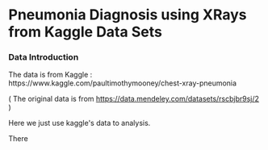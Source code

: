 Pneumonia Diagnosis using XRays from Kaggle Data Sets
===============
<h3 id="Introduction"> Data Introduction </h3>
The data is from Kaggle : https://www.kaggle.com/paultimothymooney/chest-xray-pneumonia

( The original data is from https://data.mendeley.com/datasets/rscbjbr9sj/2 )

Here we just use kaggle's data to analysis.

There
